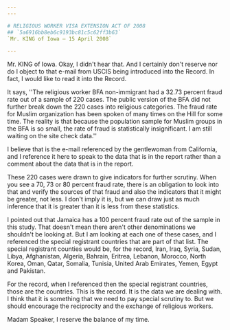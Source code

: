 ```yaml
---
---

# RELIGIOUS WORKER VISA EXTENSION ACT OF 2008
## `5a6916bb8eb6c9193bc81c5c62ff3b63`
`Mr. KING of Iowa — 15 April 2008`

---
```



Mr. KING of Iowa. Okay, I didn't hear that. And I certainly don't 
reserve nor do I object to that e-mail from USCIS being introduced into 
the Record. In fact, I would like to read it into the Record.

It says, ''The religious worker BFA non-immigrant had a 32.73 percent 
fraud rate out of a sample of 220 cases. The public version of the BFA 
did not further break down the 220 cases into religious categories. The 
fraud rate for Muslim organization has been spoken of many times on the 
Hill for some time. The reality is that because the population sample 
for Muslim groups in the BFA is so small, the rate of fraud is 
statistically insignificant. I am still waiting on the site check 
data.''

I believe that is the e-mail referenced by the gentlewoman from 
California, and I reference it here to speak to the data that is in the 
report rather than a comment about the data that is in the report.

These 220 cases were drawn to give indicators for further scrutiny. 
When you see a 70, 73 or 80 percent fraud rate, there is an obligation 
to look into that and verify the sources of that fraud and also the 
indicators that it might be greater, not less. I don't imply it is, but 
we can draw just as much inference that it is greater than it is less 
from these statistics.

I pointed out that Jamaica has a 100 percent fraud rate out of the 
sample in this study. That doesn't mean there aren't other 
denominations we shouldn't be looking at. But I am looking at each one 
of these cases, and I referenced the special registrant countries that 
are part of that list. The special registrant counties would be, for 
the record, Iran, Iraq, Syria, Sudan, Libya, Afghanistan, Algeria, 
Bahrain, Eritrea, Lebanon, Morocco, North Korea, Oman, Qatar, Somalia, 
Tunisia, United Arab Emirates, Yemen, Egypt and Pakistan.

For the record, when I referenced then the special registrant 
countries, those are the countries. This is the record. It is the data 
we are dealing with. I think that it is something that we need to pay 
special scrutiny to. But we should encourage the reciprocity and the 
exchange of religious workers.

Madam Speaker, I reserve the balance of my time.